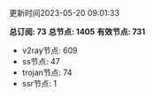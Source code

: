 更新时间2023-05-20 09:01:33

**总订阅: 73**
**总节点: 1405**
**有效节点: 731**
- v2ray节点: 609
- ss节点: 47
- trojan节点: 74
- ssr节点: 1
